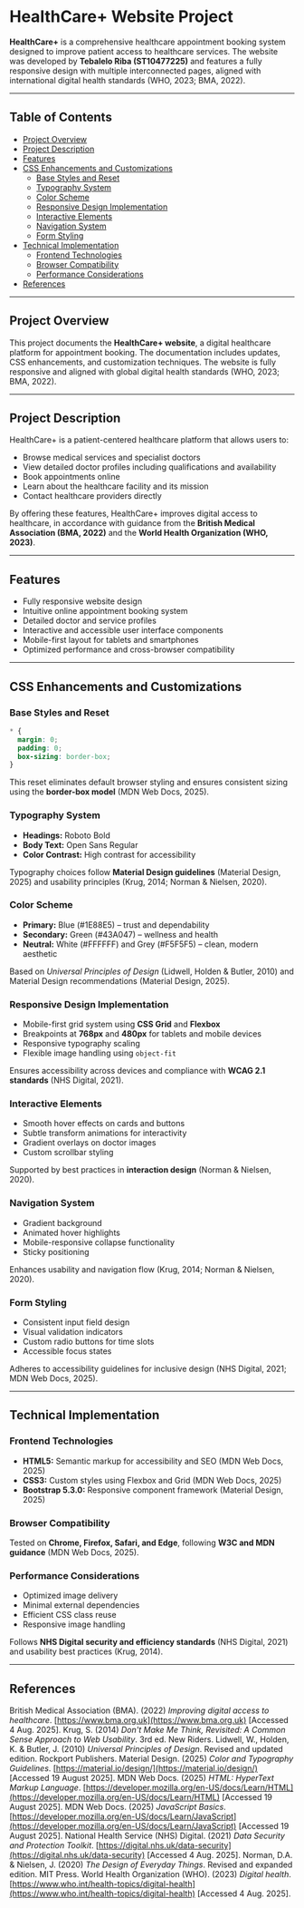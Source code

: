 # HealthCare+ Website Project

**HealthCare+** is a comprehensive healthcare appointment booking system designed to improve patient access to healthcare services. The website was developed by **Tebalelo Riba (ST10477225)** and features a fully responsive design with multiple interconnected pages, aligned with international digital health standards (WHO, 2023; BMA, 2022).

---

## Table of Contents

- [Project Overview](#project-overview)  
- [Project Description](#project-description)  
- [Features](#features)  
- [CSS Enhancements and Customizations](#css-enhancements-and-customizations)  
  - [Base Styles and Reset](#base-styles-and-reset)  
  - [Typography System](#typography-system)  
  - [Color Scheme](#color-scheme)  
  - [Responsive Design Implementation](#responsive-design-implementation)  
  - [Interactive Elements](#interactive-elements)  
  - [Navigation System](#navigation-system)  
  - [Form Styling](#form-styling)  
- [Technical Implementation](#technical-implementation)  
  - [Frontend Technologies](#frontend-technologies)  
  - [Browser Compatibility](#browser-compatibility)  
  - [Performance Considerations](#performance-considerations)  
- [References](#references)  

---

## Project Overview

This project documents the **HealthCare+ website**, a digital healthcare platform for appointment booking. The documentation includes updates, CSS enhancements, and customization techniques. The website is fully responsive and aligned with global digital health standards (WHO, 2023; BMA, 2022).

---

## Project Description

HealthCare+ is a patient-centered healthcare platform that allows users to:

- Browse medical services and specialist doctors  
- View detailed doctor profiles including qualifications and availability  
- Book appointments online  
- Learn about the healthcare facility and its mission  
- Contact healthcare providers directly  

By offering these features, HealthCare+ improves digital access to healthcare, in accordance with guidance from the **British Medical Association (BMA, 2022)** and the **World Health Organization (WHO, 2023)**.

---

## Features

- Fully responsive website design  
- Intuitive online appointment booking system  
- Detailed doctor and service profiles  
- Interactive and accessible user interface components  
- Mobile-first layout for tablets and smartphones  
- Optimized performance and cross-browser compatibility  

---

## CSS Enhancements and Customizations

### Base Styles and Reset

```css
* {
  margin: 0;
  padding: 0;
  box-sizing: border-box;
}
````

This reset eliminates default browser styling and ensures consistent sizing using the **border-box model** (MDN Web Docs, 2025).

### Typography System

* **Headings:** Roboto Bold
* **Body Text:** Open Sans Regular
* **Color Contrast:** High contrast for accessibility

Typography choices follow **Material Design guidelines** (Material Design, 2025) and usability principles (Krug, 2014; Norman & Nielsen, 2020).

### Color Scheme

* **Primary:** Blue (#1E88E5) – trust and dependability
* **Secondary:** Green (#43A047) – wellness and health
* **Neutral:** White (#FFFFFF) and Grey (#F5F5F5) – clean, modern aesthetic

Based on *Universal Principles of Design* (Lidwell, Holden & Butler, 2010) and Material Design recommendations (Material Design, 2025).

### Responsive Design Implementation

* Mobile-first grid system using **CSS Grid** and **Flexbox**
* Breakpoints at **768px** and **480px** for tablets and mobile devices
* Responsive typography scaling
* Flexible image handling using `object-fit`

Ensures accessibility across devices and compliance with **WCAG 2.1 standards** (NHS Digital, 2021).

### Interactive Elements

* Smooth hover effects on cards and buttons
* Subtle transform animations for interactivity
* Gradient overlays on doctor images
* Custom scrollbar styling

Supported by best practices in **interaction design** (Norman & Nielsen, 2020).

### Navigation System

* Gradient background
* Animated hover highlights
* Mobile-responsive collapse functionality
* Sticky positioning

Enhances usability and navigation flow (Krug, 2014; Norman & Nielsen, 2020).

### Form Styling

* Consistent input field design
* Visual validation indicators
* Custom radio buttons for time slots
* Accessible focus states

Adheres to accessibility guidelines for inclusive design (NHS Digital, 2021; MDN Web Docs, 2025).

---

## Technical Implementation

### Frontend Technologies

* **HTML5:** Semantic markup for accessibility and SEO (MDN Web Docs, 2025)
* **CSS3:** Custom styles using Flexbox and Grid (MDN Web Docs, 2025)
* **Bootstrap 5.3.0:** Responsive component framework (Material Design, 2025)

### Browser Compatibility

Tested on **Chrome, Firefox, Safari, and Edge**, following **W3C and MDN guidance** (MDN Web Docs, 2025).

### Performance Considerations

* Optimized image delivery
* Minimal external dependencies
* Efficient CSS class reuse
* Responsive image handling

Follows **NHS Digital security and efficiency standards** (NHS Digital, 2021) and usability best practices (Krug, 2014).

---

## References

 British Medical Association (BMA). (2022) *Improving digital access to healthcare*. [https://www.bma.org.uk](https://www.bma.org.uk) \[Accessed 4 Aug. 2025].
 Krug, S. (2014) *Don't Make Me Think, Revisited: A Common Sense Approach to Web Usability*. 3rd ed. New Riders.
 Lidwell, W., Holden, K. & Butler, J. (2010) *Universal Principles of Design*. Revised and updated edition. Rockport Publishers.
 Material Design. (2025) *Color and Typography Guidelines*. [https://material.io/design/](https://material.io/design/) \[Accessed 19 August 2025].
 MDN Web Docs. (2025) *HTML: HyperText Markup Language*. [https://developer.mozilla.org/en-US/docs/Learn/HTML](https://developer.mozilla.org/en-US/docs/Learn/HTML) \[Accessed 19 August 2025].
 MDN Web Docs. (2025) *JavaScript Basics*. [https://developer.mozilla.org/en-US/docs/Learn/JavaScript](https://developer.mozilla.org/en-US/docs/Learn/JavaScript) \[Accessed 19 August 2025].
 National Health Service (NHS) Digital. (2021) *Data Security and Protection Toolkit*. [https://digital.nhs.uk/data-security](https://digital.nhs.uk/data-security) \[Accessed 4 Aug. 2025].
 Norman, D.A. & Nielsen, J. (2020) *The Design of Everyday Things*. Revised and expanded edition. MIT Press.
 World Health Organization (WHO). (2023) *Digital health*. [https://www.who.int/health-topics/digital-health](https://www.who.int/health-topics/digital-health) \[Accessed 4 Aug. 2025].

```


